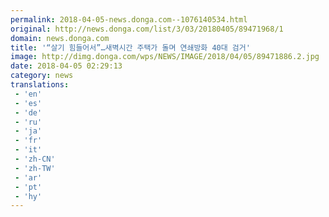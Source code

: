 ```yaml
---
permalink: 2018-04-05-news.donga.com--1076140534.html
original: http://news.donga.com/list/3/03/20180405/89471968/1
domain: news.donga.com
title: '“살기 힘들어서”…새벽시간 주택가 돌며 연쇄방화 40대 검거'
image: http://dimg.donga.com/wps/NEWS/IMAGE/2018/04/05/89471886.2.jpg
date: 2018-04-05 02:29:13
category: news
translations: 
 - 'en'
 - 'es'
 - 'de'
 - 'ru'
 - 'ja'
 - 'fr'
 - 'it'
 - 'zh-CN'
 - 'zh-TW'
 - 'ar'
 - 'pt'
 - 'hy'
---
```


